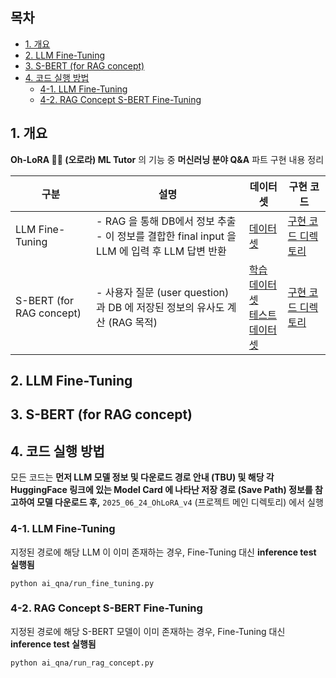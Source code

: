
## 목차

* [1. 개요](#1-개요)
* [2. LLM Fine-Tuning](#2-llm-fine-tuning)
* [3. S-BERT (for RAG concept)](#3-s-bert-for-rag-concept)
* [4. 코드 실행 방법](#4-코드-실행-방법)
  * [4-1. LLM Fine-Tuning](#4-1-llm-fine-tuning)
  * [4-2. RAG Concept S-BERT Fine-Tuning](#4-2-rag-concept-s-bert-fine-tuning)

## 1. 개요

**Oh-LoRA 👱‍♀️ (오로라) ML Tutor** 의 기능 중 **머신러닝 분야 Q&A** 파트 구현 내용 정리

| 구분                       | 설명                                                                      | 데이터셋                                                                                         | 구현 코드                     |
|--------------------------|-------------------------------------------------------------------------|----------------------------------------------------------------------------------------------|---------------------------|
| LLM Fine-Tuning          | - RAG 을 통해 DB에서 정보 추출<br>- 이 정보를 결합한 final input 을 LLM 에 입력 후 LLM 답변 반환 | [데이터셋](fine_tuning_dataset/SFT_final.csv)                                                    | [구현 코드 디렉토리](fine_tuning) |
| S-BERT (for RAG concept) | - 사용자 질문 (user question) 과 DB 에 저장된 정보의 유사도 계산 (RAG 목적)                 | [학습 데이터셋](rag_sbert/dataset/train_final.csv)<br>[테스트 데이터셋](rag_sbert/dataset/test_final.csv) | [구현 코드 디렉토리](rag_sbert)   |

## 2. LLM Fine-Tuning

## 3. S-BERT (for RAG concept)

## 4. 코드 실행 방법

모든 코드는 **먼저 LLM 모델 정보 및 다운로드 경로 안내 (TBU) 및 해당 각 HuggingFace 링크에 있는 Model Card 에 나타난 저장 경로 (Save Path) 정보를 참고하여 모델 다운로드 후,** ```2025_06_24_OhLoRA_v4``` (프로젝트 메인 디렉토리) 에서 실행

### 4-1. LLM Fine-Tuning

지정된 경로에 해당 LLM 이 이미 존재하는 경우, Fine-Tuning 대신 **inference test 실행됨**

```python ai_qna/run_fine_tuning.py```

### 4-2. RAG Concept S-BERT Fine-Tuning

지정된 경로에 해당 S-BERT 모델이 이미 존재하는 경우, Fine-Tuning 대신 **inference test 실행됨**

```python ai_qna/run_rag_concept.py```